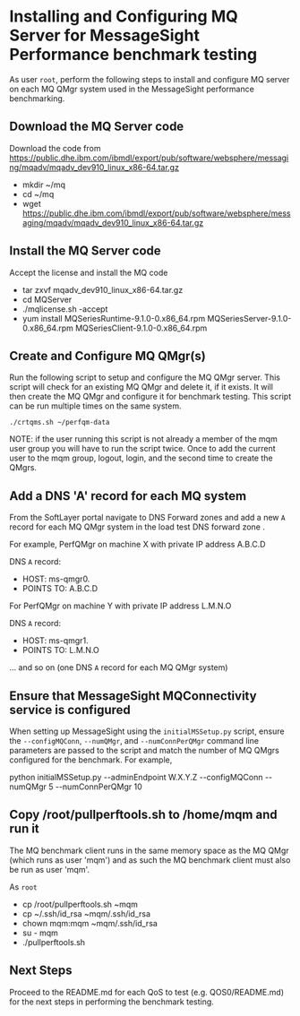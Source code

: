 # Installing and Configuring MQ Server for MessageSight Performance benchmark testing
As user `root`, perform the following steps to install and configure MQ server on each MQ QMgr system used in 
the MessageSight performance benchmarking.

## Download the MQ Server code
Download the code from https://public.dhe.ibm.com/ibmdl/export/pub/software/websphere/messaging/mqadv/mqadv_dev910_linux_x86-64.tar.gz

* mkdir ~/mq
* cd ~/mq
* wget https://public.dhe.ibm.com/ibmdl/export/pub/software/websphere/messaging/mqadv/mqadv_dev910_linux_x86-64.tar.gz

## Install the MQ Server code
Accept the license and install the MQ code

* tar zxvf mqadv_dev910_linux_x86-64.tar.gz
* cd MQServer
* ./mqlicense.sh -accept
* yum install MQSeriesRuntime-9.1.0-0.x86_64.rpm MQSeriesServer-9.1.0-0.x86_64.rpm MQSeriesClient-9.1.0-0.x86_64.rpm

## Create and Configure MQ QMgr(s)
Run the following script to setup and configure the MQ QMgr server.  This script will check for an existing MQ QMgr and delete
it, if it exists. It will then create the MQ QMgr and configure it for benchmark testing.  This script can be run multiple
times on the same system.

```
./crtqms.sh ~/perfqm-data
```

NOTE: if the user running this script is not already a member of the mqm user group you will have to run the script twice.
Once to add the current user to the mqm group, logout, login, and the second time to create the QMgrs.

## Add a DNS 'A' record for each MQ system
From the SoftLayer portal navigate to DNS Forward zones and add a new `A` record for each MQ QMgr system in the load test DNS forward zone
.

For example, PerfQMgr on machine X with private IP address A.B.C.D

DNS `A` record: 
* HOST: ms-qmgr0.<load test DNS forward zone>
* POINTS TO: A.B.C.D

For PerfQMgr on machine Y with private IP address L.M.N.O

DNS `A` record: 
* HOST: ms-qmgr1.<load test DNS forward zone>
* POINTS TO: L.M.N.O

... and so on (one DNS `A` record for each MQ QMgr system)

## Ensure that MessageSight MQConnectivity service is configured
When setting up MessageSight using the `initialMSSetup.py` script, ensure the `--configMQConn`, `--numQMgr`, and
`--numConnPerQMgr` command line parameters are passed to the script and match the number of MQ QMgrs configured for the 
benchmark.  For example,

python initialMSSetup.py --adminEndpoint W.X.Y.Z --configMQConn --numQMgr 5 --numConnPerQMgr 10

## Copy /root/pullperftools.sh to /home/mqm and run it
The MQ benchmark client runs in the same memory space as the MQ QMgr (which runs as user 'mqm') and as such the MQ benchmark client
must also be run as user 'mqm'.

As `root`
* cp /root/pullperftools.sh ~mqm
* cp ~/.ssh/id_rsa ~mqm/.ssh/id_rsa
* chown mqm:mqm ~mqm/.ssh/id_rsa
* su - mqm
* ./pullperftools.sh

## Next Steps
Proceed to the README.md for each QoS to test (e.g. QOS0/README.md) for the next steps in performing the benchmark testing.

